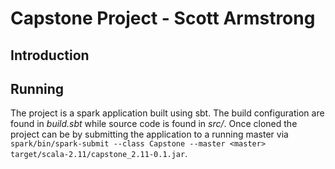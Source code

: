 # Capstone Project - Scott Armstrong

## Introduction

## Running
The project is a spark application built using sbt. The build configuration are found in *build.sbt* while source code is found in *src/*. Once cloned the project can be by submitting the application to a running master via `spark/bin/spark-submit --class Capstone --master <master> target/scala-2.11/capstone_2.11-0.1.jar`.

